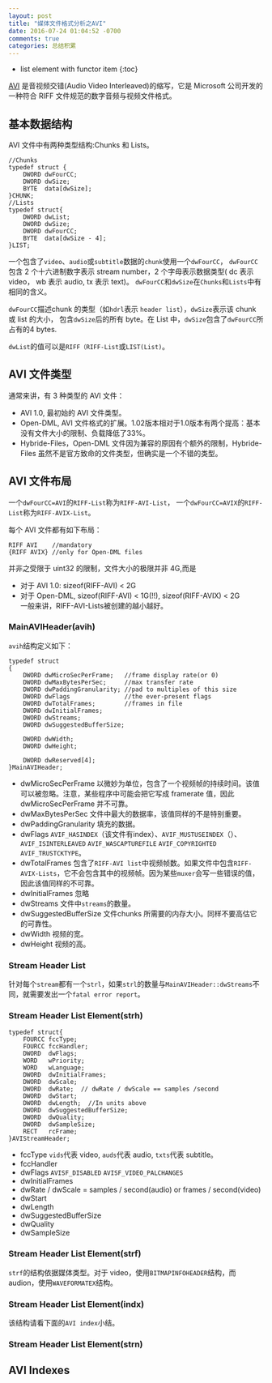 ```yaml
---
layout: post
title: "媒体文件格式分析之AVI"
date: 2016-07-24 01:04:52 -0700
comments: true
categories: 总结积累 
---
```


* list element with functor item
{:toc}


[AVI](https://en.wikipedia.org/wiki/Audio_Video_Interleave) 是音视频交错(Audio Video Interleaved)的缩写，它是 Microsoft 公司开发的一种符合 RIFF 文件规范的数字音频与视频文件格式。
<!--more-->

## 基本数据结构

AVI 文件中有两种类型结构:Chunks 和 Lists。

```
//Chunks
typedef struct {
    DWORD dwFourCC;
    DWORD dwSize;
    BYTE  data[dwSize];
}CHUNK;
//Lists
typedef struct{
    DWORD dwList;
    DWORD dwSize;
    DWORD dwFourCC;
    BYTE  data[dwSize - 4];
}LIST;
```

一个包含了`video`、`audio`或`subtitle`数据的`chunk`使用一个`dwFourCC`，
`dwFourCC`包含 2 个十六进制数字表示 stream number，2 个字母表示数据类型( dc 表示 video， wb 表示 audio, tx 表示 text)。
`dwFourCC`和`dwSize`在`Chunks`和`Lists`中有相同的含义。  

`dwFourCC`描述chunk 的类型（如`hdrl`表示 `header list`），`dwSize`表示该 chunk 或 list 的大小，
包含`dwSize`后的所有 byte。在 List 中，`dwSize`包含了`dwFourCC`所占有的4 bytes.  

`dwList`的值可以是`RIFF（RIFF-List`或`LIST(List)`。

## AVI 文件类型

通常来讲，有 3 种类型的 AVI 文件：  

* AVI 1.0, 最初始的 AVI 文件类型。  
* Open-DML, AVI 文件格式的扩展。1.02版本相对于1.0版本有两个提高：基本没有文件大小的限制、负载降低了33%。  
* Hybride-Files，Open-DML 文件因为兼容的原因有个额外的限制，Hybride-Files 虽然不是官方致命的文件类型，但确实是一个不错的类型。  

## AVI 文件布局
一个`dwFourCC=AVI`的`RIFF-List`称为`RIFF-AVI-List`，
一个`dwFourCC=AVIX`的`RIFF-List`称为`RIFF-AVIX-List`。  

每个 AVI 文件都有如下布局：
```
RIFF AVI    //mandatory
{RIFF AVIX} //only for Open-DML files
```

并非之受限于 uint32 的限制，文件大小的极限并非 4G,而是  
* 对于 AVI 1.0: sizeof(RIFF-AVI) < 2G
* 对于 Open-DML, sizeof(RIFF-AVI) < 1G(!!), sizeof(RIFF-AVIX) < 2G  
一般来讲，RIFF-AVI-Lists被创建的越小越好。  

### MainAVIHeader(avih)

`avih`结构定义如下：  
```
typedef struct
{
    DWORD dwMicroSecPerFrame;   //frame display rate(or 0)
    DWORD dwMaxBytesPerSec;     //max transfer rate
    DWORD dwPaddingGranularity; //pad to multiples of this size
    DWORD dwFlags               //the ever-present flags
    DWORD dwTotalFrames;        //frames in file
    DWORD dwInitialFrames;
    DWORD dwStreams;
    DWORD dwSuggestedBufferSize;

    DWORD dwWidth;
    DWORD dwHeight;

    DWORD dwReserved[4];
}MainAVIHeader;
```
* dwMicroSecPerFrame 以微妙为单位，包含了一个视频帧的持续时间。该值可以被忽略。注意，某些程序中可能会把它写成 framerate 值，因此 dwMicroSecPerFrame 并不可靠。  
* dwMaxBytesPerSec 文件中最大的数据率，该值同样的不是特别重要。  
* dwPaddingGranularity 填充的数据。  
* dwFlags `AVIF_HASINDEX`（该文件有index）、`AVIF_MUSTUSEINDEX`（）、`AVIF_ISINTERLEAVED` `AVIF_WASCAPTUREFILE` `AVIF_COPYRIGHTED` `AVIF_TRUSTCKTYPE`。  
* dwTotalFrames 包含了`RIFF-AVI list`中视频帧数。如果文件中包含`RIFF-AVIX-Lists`，它不会包含其中的视频帧。因为某些`muxer`会写一些错误的值，因此该值同样的不可靠。  
* dwInitialFrames 忽略
* dwStreams 文件中`streams`的数量。  
* dwSuggestedBufferSize 文件chunks 所需要的内存大小。同样不要高估它的可靠性。  
* dwWidth 视频的宽。  
* dwHeight 视频的高。  

### Stream Header List

针对每个`stream`都有一个`strl`，如果`strl`的数量与`MainAVIHeader::dwStreams`不同，就需要发出一个`fatal error report`。  

### Stream Header List Element(strh)

```
typedef struct{
    FOURCC fccType;
    FOURCC fccHandler;
    DWORD  dwFlags;
    WORD   wPriority;
    WORD   wLanguage;
    DWORD  dwInitialFrames;
    DWORD  dwScale;
    DWORD  dwRate;  // dwRate / dwScale == samples /second
    DWORD  dwStart;
    DWORD  dwLength;  //In units above
    DWORD  dwSuggestedBufferSize;
    DWORD  dwQuality;
    DWORD  dwSampleSize;
    RECT   rcFrame;
}AVIStreamHeader;
```

* fccType `vids`代表 video, `auds`代表 audio, `txts`代表 subtitle。  
* fccHandler   
* dwFlags `AVISF_DISABLED` `AVISF_VIDEO_PALCHANGES`  
* dwInitialFrames  
* dwRate / dwScale = samples / second(audio) or frames / second(video)  
* dwStart  
* dwLength  
* dwSuggestedBufferSize  
* dwQuality  
* dwSampleSize  

### Stream Header List Element(strf)

`strf`的结构依据媒体类型。对于 video，使用`BITMAPINFOHEADER`结构，而 audion，使用`WAVEFORMATEX`结构。  

### Stream Header List Element(indx)

该结构请看下面的`AVI index`小结。  

### Stream Header List Element(strn)

## AVI Indexes


